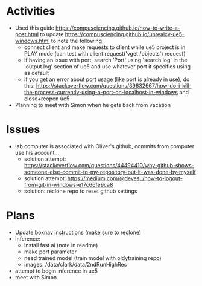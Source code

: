 # Activities

* Used this guide https://compusciencing.github.io/how-to-write-a-post.html to update https://compusciencing.github.io/unrealcv-ue5-windows.html to note the following:
  * connect client and make requests to client while ue5 project is in PLAY mode (can test with client.request('vget /objects') request)
  * if having an issue with port, search 'Port' using 'search log' in the 'output log' section of ue5 and use whatever port it specifies using as default
  * if you get an error about port usage (like port is already in use), do this: https://stackoverflow.com/questions/39632667/how-do-i-kill-the-process-currently-using-a-port-on-localhost-in-windows and close+reopen ue5
* Planning to meet with Simon when he gets back from vacation 

# Issues

* lab computer is associated with Oliver's github, commits from computer use his account...
  * solution attempt: https://stackoverflow.com/questions/44494410/why-github-shows-someone-else-commit-to-my-repository-but-it-was-done-by-myself
  * solution attempt: https://medium.com/@devesu/how-to-logout-from-git-in-windows-e17c66fe9ca8
  * solution: reclone repo to reset github settings


# Plans
* Update boxnav instructions (make sure to reclone)
* inference:
  * install fast ai (note in readme)
  * make port parameter
  * need trained model (train model with oldytraining repo)
  * images: /data/clark/data/2ndRunHighRes
* attempt to begin inference in ue5
* meet with Simon

